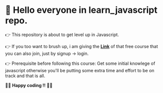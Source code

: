 <h1> 👋 Hello everyone in learn_javascript repo.</h1>

👉 This repository is about to get level up in Javascript.

👉 If you too want to brush up, i am giving the <a href="https://javascript30.com/"> **Link**</a> of that free course that you can also join, just by signup -> login.

👉 Prerequisite before following this course: Get some initial knowlege of javascript otherwise you'll be putting some extra time and effort to be on track and that is all.

👨‍💻 **Happy coding !!** 👨‍💻